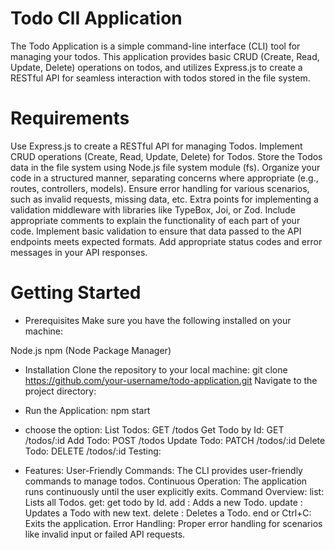 # Todo ClI Application
The Todo Application is a simple command-line interface (CLI) tool for managing your todos. This application provides basic CRUD (Create, Read, Update, Delete) operations on todos, and utilizes Express.js to create a RESTful API for seamless interaction with todos stored in the file system.

# Requirements
Use Express.js to create a RESTful API for managing Todos.
Implement CRUD operations (Create, Read, Update, Delete) for Todos.
Store the Todos data in the file system using Node.js file system module (fs).
Organize your code in a structured manner, separating concerns where appropriate (e.g., routes, controllers, models).
Ensure error handling for various scenarios, such as invalid requests, missing data, etc. Extra points for implementing a validation middleware with libraries like TypeBox, Joi, or Zod.
Include appropriate comments to explain the functionality of each part of your code.
Implement basic validation to ensure that data passed to the API endpoints meets expected formats.
Add appropriate status codes and error messages in your API responses.
# Getting Started
* Prerequisites
Make sure you have the following installed on your machine:

Node.js
npm (Node Package Manager)
* Installation
Clone the repository to your local machine:
git clone https://github.com/your-username/todo-application.git
Navigate to the project directory:
* Run the Application:
npm start
* choose the option:
List Todos: GET /todos
Get Todo by Id: GET /todos/:id
Add Todo: POST /todos
Update Todo: PATCH /todos/:id
Delete Todo: DELETE /todos/:id
Testing:

* Features:
User-Friendly Commands: The CLI provides user-friendly commands to manage todos.
Continuous Operation: The application runs continuously until the user explicitly exits.
Command Overview:
list: Lists all Todos.
get: get todo by Id.
add <todo>: Adds a new Todo.
update <id> <todo>: Updates a Todo with new text.
delete <id>: Deletes a Todo.
end or Ctrl+C: Exits the application.
Error Handling: Proper error handling for scenarios like invalid input or failed API requests.
